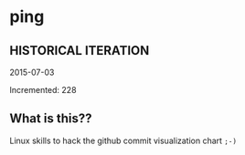 # ping

## HISTORICAL ITERATION
2015-07-03

Incremented: 228

## What is this?? 
Linux skills to hack the github commit visualization chart `;-)`
